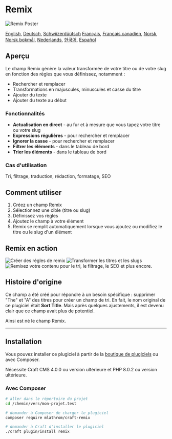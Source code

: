 # Remix

![Remix Poster](https://mlathrom-storage-00.sfo3.cdn.digitaloceanspaces.com/github/mlathrom/craft-remix/remix-00-poster.jpg?v1)

[English](docs/en/README.md), [Deutsch](docs/de/README.md), [Schwiizerdüütsch](docs/de-CH/README.md)
[Français](docs/fr/README.md), [Français canadien](docs/fr-CA/README.md), [Norsk](docs/no/README.md), [Norsk bokmål](docs/nb/README.md), [Nederlands](docs/nl/README.md), [한국어](docs/ko/README.md), [Español](docs/es/README.md)

## Aperçu

Le champ Remix génère la valeur transformée de votre titre ou de votre slug en fonction des règles que vous définissez, notamment :

 - Rechercher et remplacer
 - Transformations en majuscules, minuscules et casse du titre
 - Ajouter du texte
 - Ajouter du texte au début

### Fonctionnalités
 - **Actualisation en direct** - au fur et à mesure que vous tapez votre titre ou votre slug
 - **Expressions régulières** - pour rechercher et remplacer
 - **Ignorer la casse** - pour rechercher et remplacer
 - **Filtrer les éléments** - dans le tableau de bord
 - **Trier les éléments** - dans le tableau de bord

### Cas d'utilisation
Tri, filtrage, traduction, rédaction, formatage, SEO

## Comment utiliser
1. Créez un champ Remix
2. Sélectionnez une cible (titre ou slug)
3. Définissez vos règles
4. Ajoutez le champ à votre élément
5. Remix se remplit automatiquement lorsque vous ajoutez ou modifiez le titre ou le slug d'un élément

## Remix en action
![Créer des règles de remix](https://mlathrom-storage-00.sfo3.cdn.digitaloceanspaces.com/github/mlathrom/craft-remix/remix-01-create-rules.jpg?v1)
![Transformer les titres et les slugs](https://mlathrom-storage-00.sfo3.cdn.digitaloceanspaces.com/github/mlathrom/craft-remix/remix-02-transform.jpg?v1)
![Remixez votre contenu pour le tri, le filtrage, le SEO et plus encore.](https://mlathrom-storage-00.sfo3.cdn.digitaloceanspaces.com/github/mlathrom/craft-remix/remix-03-remix-content.jpg?v2)

## Histoire d'origine
Ce champ a été créé pour répondre à un besoin spécifique : supprimer "The" et "A" des titres pour créer un champ de tri. En fait, le nom original de ce plugiciel était **Sort Title**. Mais après quelques ajustements, il est devenu clair que ce champ avait plus de potentiel.

Ainsi est né le champ Remix.

---

## Installation

Vous pouvez installer ce plugiciel à partir de la [boutique de plugiciels](https://plugins.craftcms.com/remix) ou avec Composer.

Nécessite Craft CMS 4.0.0 ou version ultérieure et PHP 8.0.2 ou version ultérieure.

### Avec Composer

```bash
# aller dans le répertoire du projet
cd /chemin/vers/mon-projet.test

# demander à Composer de charger le plugiciel
composer require mlathrom/craft-remix

# demander à Craft d'installer le plugiciel
./craft plugin/install remix
```
